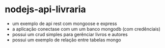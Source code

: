 # nodejs-api-livraria

- um exemplo de api rest com mongoose e express
- a aplicação conectase com um um banco mongodb (com credênciais)
- possui um crud simples para gerênciar livros e autores
- possui um exemplo de relação entre tabelas mongo

